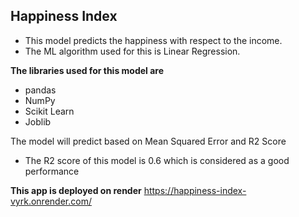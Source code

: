 ## **Happiness Index**
- This model predicts the happiness with respect to the income.
- The ML algorithm used for this is  Linear Regression.

**The libraries used for this model are**
- pandas
- NumPy
- Scikit Learn
- Joblib


The model will predict based on Mean Squared Error and R2 Score
- The R2 score of this model is 0.6 which is considered as a good performance

**This app is deployed on render**
https://happiness-index-vyrk.onrender.com/
